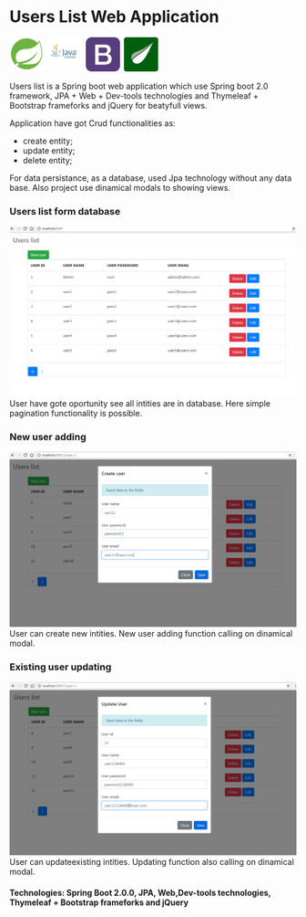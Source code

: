 # Users List Web Application
<img src="images/spring-boot.png" width ="60" height="60" title = "Spring boot"/>&ensp;<img src="images/java.png" width ="60" height="60" title = "Java EE"/>&ensp;<img src="images/bootstrap.png" width ="60" height="60" title = "Bootstrap"/>&ensp;<img src="images/thymeleaf.png" width ="60" height="60" title = "Thymeleaf"/>

Users list is a Spring boot web application which use Spring boot 2.0 framework, JPA + Web + Dev-tools technologies and Thymeleaf + Bootstrap frameforks and jQuery for beatyfull views. 

Application have got Crud functionalities as: 
  - create entity;
  - update entity;
  - delete entity;
  
For data persistance, as a database, used Jpa technology without any data base. Also project use dinamical modals to showing views.

<h3>Users list form database</h3>
<img src="images/list.png" title = "Users list form database"/>
User have gote oportunity see all intities are in database. Here simple pagination functionality is possible. 

<h3>New user adding</h3>
<img src="images/addNewUser.png" title = "Create new user"/>
User can create new intities. New user adding function calling on dinamical modal.

<h3>Existing user updating</h3>
<img src="images/editUser.png" title = "Create new user"/>
User can updateexisting intities. Updating function also calling on dinamical modal.

<h4>Technologies: Spring Boot 2.0.0, JPA, Web,Dev-tools technologies, Thymeleaf + Bootstrap frameforks and jQuery</h4>
